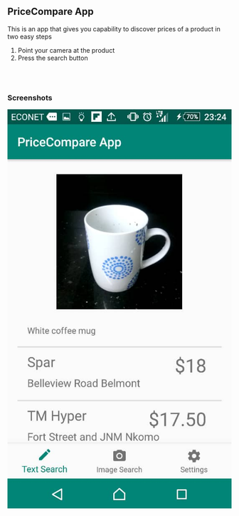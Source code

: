 <h2>PriceCompare App</h2>

This is an app that gives you capability to discover prices of a product in two easy steps<br>
<ol>
<li> Point your camera at the product</li>
<li> Press the search button</li>
</ol>
<br
Thats all you need and if you feel you need to use text based search, it caters for that aswell.<br>
<br>
<h3>Screenshots</h3>
<img src="https://github.com/KudzaiMutsvairo/PriceCompare-App/raw/master/screenshots/image%201.jpeg"/>
